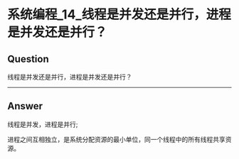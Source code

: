 # 系统编程_14_线程是并发还是并行，进程是并发还是并行？


## Question
线程是并发还是并行，进程是并发还是并行？

----

## Answer
线程是并发，进程是并行;

进程之间互相独立，是系统分配资源的最小单位，同一个线程中的所有线程共享资源。